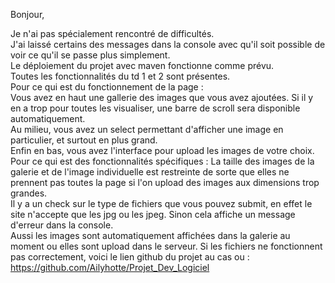 Bonjour,

Je n'ai pas spécialement rencontré de difficultés.  
J'ai laissé certains des messages dans la console avec qu'il soit possible de voir ce qu'il se passe plus simplement.  
Le déploiement du projet avec maven fonctionne comme prévu.  
Toutes les fonctionnalités du td 1 et 2 sont présentes.  
Pour ce qui est du fonctionnement de la page :  
Vous avez en haut une gallerie des images que vous avez ajoutées. Si il y en a trop pour toutes les visualiser,
une barre de scroll sera disponible automatiquement.  
Au milieu, vous avez un select permettant d'afficher une image en particulier, et surtout en plus grand.  
Enfin en bas, vous avez l'interface pour upload les images de votre choix.  
Pour ce qui est des fonctionnalités spécifiques : La taille des images de la galerie et de l'image individuelle est restreinte de sorte que elles ne prennent
pas toutes la page si l'on upload des images aux dimensions trop grandes.  
Il y a un check sur le type de fichiers que vous pouvez submit, en effet le site n'accepte que les jpg ou les jpeg.   Sinon cela affiche un message d'erreur dans
la console.  
Aussi les images sont automatiquement affichées dans la galerie au moment ou elles sont upload dans le serveur.
Si les fichiers ne fonctionnent pas correctement, voici le lien github du projet au cas ou :  
https://github.com/Ailyhotte/Projet_Dev_Logiciel
